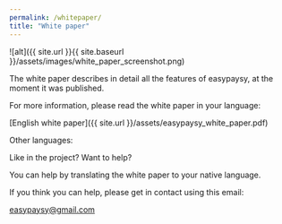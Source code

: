 ```yaml
---
permalink: /whitepaper/
title: "White paper"
---
```


![alt]({{ site.url }}{{ site.baseurl }}/assets/images/white_paper_screenshot.png)

The white paper describes in detail all the features of easypaysy, at the moment it was published.

For more information, please read the white paper in your language:

[English white paper]({{ site.url }}/assets/easypaysy_white_paper.pdf)

Other languages:

Like in the project? Want to help?

You can help by translating the white paper to your native language.

If you think you can help, please get in contact using this email:

easypaysy@gmail.com


